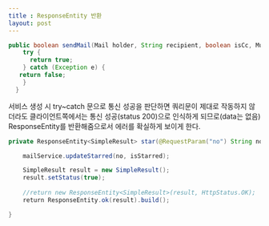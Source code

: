 ```yaml
---
title : ResponseEntity 반환
layout: post
---
```


```java
public boolean sendMail(Mail holder, String recipient, boolean isCc, MultipartFile[] files) {
    try {
      return true;
    } catch (Exception e) {
   return false;
    }
  }
```

서비스 생성 시 try~catch 문으로 통신 성공을 판단하면 쿼리문이 제대로 작동하지 않더라도 클라이언트쪽에서는 통신 성공(status 200)으로 인식하게 되므로(data는 없음) ResponseEntity를 반환해줌으로서 에러를 확실하게 보이게 한다.  

```java
private ResponseEntity<SimpleResult> star(@RequestParam("no") String no, @RequestParam("isStarred") boolean isStarred){

    mailService.updateStarred(no, isStarred);

    SimpleResult result = new SimpleResult();
    result.setStatus(true);
        
    //return new ResponseEntity<SimpleResult>(result, HttpStatus.OK);
    return ResponseEntity.ok(result).build();

}
```
